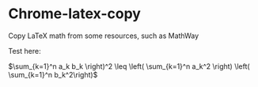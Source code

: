 # Chrome-latex-copy

Copy LaTeX math from some resources, such as MathWay

Test here:

$\sum_{k=1}^n a_k b_k \right)^2 \leq \left( \sum_{k=1}^n a_k^2 \right) \left( \sum_{k=1}^n b_k^2\right)$
